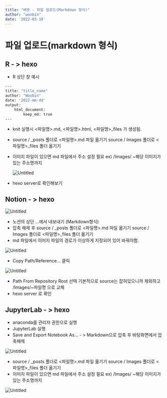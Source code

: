 ```yaml
---
title: "배포 - 파일 업로드(Markdown 형식)"
author: "woobin"
date: '2022-03-18'
---
```


# 파일 업로드(markdown 형식)

## R - > hexo

- R 상단 창 예시

```bash
---
title: "title_name"
author: "Woobin"
date: '2022-mm-dd'
output:
	html_document:
		keep_md: true
---
```

- knit 실행시  <파일명>.md,  <파일명>.html,  <파일명>_files 가 생성됨.
- source / _posts 폴더로 <파일명>.md 파일 옮기기
source / Images 폴더로 <파일명>_files 폴더 옮기기
- 이미지 파일이 있으면 md 파일에서 주소 설정 필요
ex)  /Images/ ~해당 이미지가 있는 주소명까지
    
    ![Untitled](/Images/0318_File_Upload(Markdown)/Untitled.png)
    
- hexo server로 확인해보기

## Notion - > hexo

![Untitled](/Images/0318_File_Upload(Markdown)/Untitled%201.png)

- 노션의 상단 ...에서 내보내기 (Markdown형식)
- 압축 해제 후
source / _posts 폴더로 <파일명>.md 파일 옮기기
source / Images 폴더로 <파일명>_files 폴더 옮기기
- md 파일에서 이미지 파일의 경로가 이상하게 지정되어 있어 바꿔야함.

![Untitled](/Images/0318_File_Upload(Markdown)/Untitled%202.png)

- Copy Path/Reference... 클릭

![Untitled](/Images/0318_File_Upload(Markdown)/Untitled%203.png)

- Path From Repository Root 선택
기본적으로 source는 잡혀있으니까 제외하고 /Images/~파일명 으로 교체
- hexo server 로 확인

## JupyterLab - > hexo

- anaconda를 관리자 권한으로 실행
- JupyterLab 실행
- Save and Export Notebook As...  - > Markdown으로 압축 후 바탕화면에서 압축해제

![Untitled](/Images/0318_File_Upload(Markdown)/Untitled%204.png)

- source / _posts 폴더로 <파일명>.md 파일 옮기기
source / Images 폴더로 <파일명>_files 폴더 옮기기
- 이미지 파일이 있으면 md 파일에서 주소 설정 필요
ex)  /Images/ ~해당 이미지가 있는 주소명까지

![Untitled](/Images/0318_File_Upload(Markdown)/Untitled%205.png)
